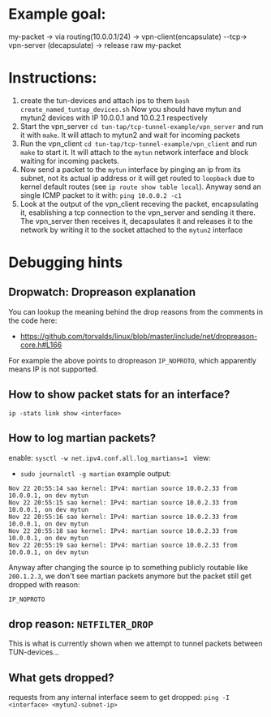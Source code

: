 # Example goal:
my-packet -> via routing(10.0.0.1/24) -> vpn-client(encapsulate) --tcp-> vpn-server (decapsulate) -> release raw my-packet

# Instructions:
1. create the tun-devices and attach ips to them
`bash create_named_tuntap_devices.sh`
Now you should have mytun and mytun2 devices with IP 10.0.0.1 and 10.0.2.1 respectively
2. Start the vpn_server `cd tun-tap/tcp-tunnel-example/vpn_server` and run it with `make`. It will attach to mytun2 and wait for incoming packets
3. Run the vpn_client `cd tun-tap/tcp-tunnel-example/vpn_client` and run `make` to start it. It will attach to the `mytun` network interface and block waiting for incoming packets. 
4. Now send a packet to the `mytun` interface by pinging an ip from its subnet, not its actual ip address or it will get routed to `loopback` due to kernel default routes (see `ip route show table local`). Anyway send an single ICMP packet to it with: `ping 10.0.0.2 -c1`
5. Look at the output of the vpn_client receving the packet, encapsulating it, esablishing a tcp connection to the vpn_server and sending it there. The vpn_server then receives it, decapsulates it and releases it to the network by writing it to the socket attached to the `mytun2` interface

# Debugging hints

## Dropwatch: Dropreason explanation
You can lookup the meaning behind the drop reasons from the
comments in the code here:
- https://github.com/torvalds/linux/blob/master/include/net/dropreason-core.h#L166

For example the above points to dropreason `IP_NOPROTO`, which apparently means IP is not supported.

## How to show packet stats for an interface?
`ip -stats link show <interface>`

## How to log martian packets?
enable:
`sysctl -w net.ipv4.conf.all.log_martians=1 `
view:
- `sudo journalctl -g martian`
example output:
```
Nov 22 20:55:14 sao kernel: IPv4: martian source 10.0.2.33 from 10.0.0.1, on dev mytun
Nov 22 20:55:15 sao kernel: IPv4: martian source 10.0.2.33 from 10.0.0.1, on dev mytun
Nov 22 20:55:16 sao kernel: IPv4: martian source 10.0.2.33 from 10.0.0.1, on dev mytun
Nov 22 20:55:18 sao kernel: IPv4: martian source 10.0.2.33 from 10.0.0.1, on dev mytun
Nov 22 20:55:19 sao kernel: IPv4: martian source 10.0.2.33 from 10.0.0.1, on dev mytun
```
Anyway after changing the source ip to something publicly routable like `200.1.2.3`, we don't see martian packets anymore but the packet still get dropped with reason:

`IP_NOPROTO`


## drop reason: `NETFILTER_DROP`
This is what is currently shown when we attempt to tunnel packets between TUN-devices...

## What gets dropped?
requests from any internal interface seem to get dropped:
`ping -I <interface> <mytun2-subnet-ip>`

